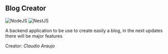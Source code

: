 ## Blog Creator

![NodeJS](https://img.shields.io/badge/node.js-6DA55F?style=for-the-badge&logo=node.js&logoColor=white) ![NestJS](https://img.shields.io/badge/nestjs-%23E0234E.svg?style=for-the-badge&logo=nestjs&logoColor=white)

A backend application to be use to create easily a blog, in the next updates there
will be major features

Creator: _Claudio Araujo_
